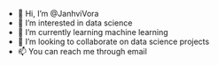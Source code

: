 - 👋 Hi, I’m @JanhviVora
- 👀 I’m interested in data science
- 🌱 I’m currently learning machine learning
- 💞️ I’m looking to collaborate on data science projects
- 📫 You can reach me through email

<!---
JanhviVora/JanhviVora is a ✨ special ✨ repository because its `README.md` (this file) appears on your GitHub profile.
You can click the Preview link to take a look at your changes.
--->
